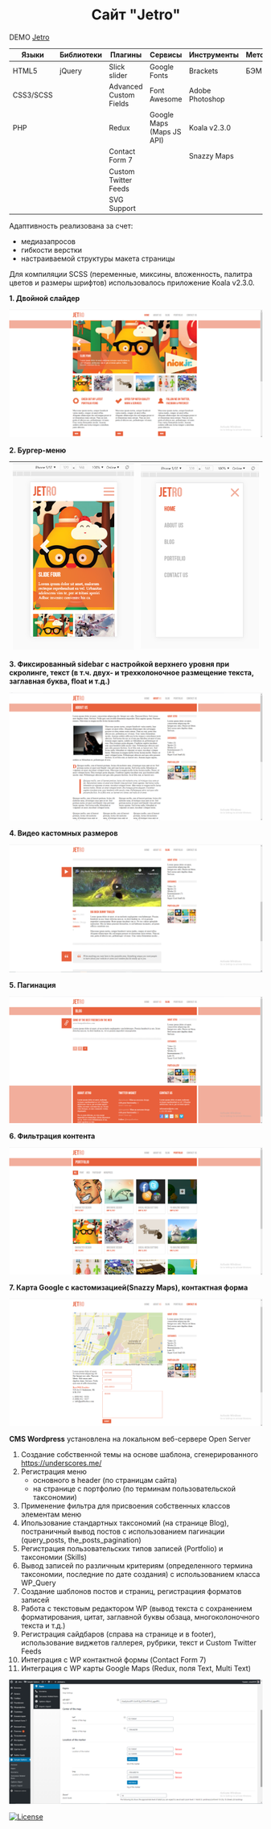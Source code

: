 <h1 align="center">Сайт "Jetro"</h1>

DEMO [Jetro](https://zena86.github.io/jetro/)

Языки    | Библиотеки |Плагины               | Сервисы                 | Инструменты   |Методология|Прочие
---------|------------|----------------------|-------------------------|---------------|-----------|-----------
HTML5    |jQuery      |Slick slider          |Google Fonts             |Brackets       |БЭМ        |CSS flexbox
CSS3/SCSS|            |Advanced Custom Fields|Font Awesome             |Adobe Photoshop|           |Wordpress
PHP      |            |Redux                 |Google Maps (Maps JS API)|Koala v2.3.0   |           |
&nbsp;   |            |Contact Form&nbsp;7   |                         |Snazzy Maps    |           |
&nbsp;   |            |Custom Twitter Feeds  |                         |               |           |
&nbsp;   |            |SVG Support           |                         |               |           |

Адаптивность реализована за счет:
* медиазапросов
* гибкости верстки
* настраиваемой структуры макета страницы

Для компиляции SCSS (переменные, миксины, вложенность, палитра цветов и размеры шрифтов) использовалось приложение Koala v2.3.0.

**1. Двойной слайдер**

![Screenshort 1](/images/imgreadme/screen-main.png)


**2. Бургер-меню**

![Screenshort 1](/images/imgreadme/screen-menu1.png)|![Screenshort 1](/images/imgreadme/screen-menu2.png)
----------------------------------------------------|----------------------------------------------------

**3. Фиксированный sidebar c настройкой верхнего уровня при скролинге, текст (в т.ч. двух- и трехколоночное размещение текста, заглавная буква, float и т.д.)**

![Screenshort 1](/images/imgreadme/screen-text.png)

**4. Видео кастомных размеров**

![Screenshort 1](/images/imgreadme/screen-video.png)


**5. Пагинация**

![Screenshort 1](/images/imgreadme/screen-pagination.png)


**6. Фильтрация контента**

![Screenshort 1](/images/imgreadme/screen-filtr.png)


**7.  Карта Google с кастомизацией(Snazzy Maps), контактная форма**

![Screenshort 1](/images/imgreadme/screen-contact.png)

**CMS Wordpress** установлена на локальном веб-сервере Open Server

1. Создание собственной темы на основе шаблона, сгенерированного https://underscores.me/
2. Регистрация меню
	* основного в header (по страницам сайта)
	* на странице с портфолио (по терминам пользовательской таксономии)
3. Применение фильтра для присвоения собственных классов элементам меню
4. Ипользование стандартных таксономий (на странице Вlog), постраничный вывод постов с использованием пагинации (query_posts, the_posts_pagination)
5. Регистрация пользовательских типов записей (Portfolio) и таксономии (Skills)
6. Вывод записей по различным критериям (определенного термина таксономии, последние по дате создания) с использованием класса WP_Query
7. Создание шаблонов постов и страниц, регистрациия форматов записей
8. Работа с текстовым редактором WP (вывод текста с сохранением форматирования, цитат, заглавной буквы обзаца, многоколоночного текста и т.д.)
9. Регистрация сайдбаров (справа на странице и в footer), использование виджетов галлерея, рубрики, текст и Custom Twitter Feeds
10. Интеграция c WP контактной формы (Contact Form 7)
11. Интеграция c WP карты Google Maps (Redux, поля Text, Multi Text)

![Screenshort 1](/images/imgreadme/screen-wp.png)

[![License](https://img.shields.io/badge/License-Apache%202.0-blue.svg)](https://opensource.org/licenses/Apache-2.0)
